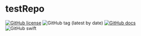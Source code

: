 # testRepo
[![GitHub license](https://img.shields.io/github/license/Geotab/mobile-sdk-ios)](https://github.com/Geotab/mobile-sdk-ios/blob/main/LICENSE) ![GitHub tag (latest by date)](https://img.shields.io/github/v/tag/Geotab/mobile-sdk-ios?label=release) [![GitHub docs](https://img.shields.io/badge/docs-passing-brightgreen)](https://geotab.github.io/mobile-sdk-ios/Classes/DriveViewController.html) ![GitHub swift](https://img.shields.io/badge/swift-4%20%7C%204.2%20%7C%205-brightgreen)

